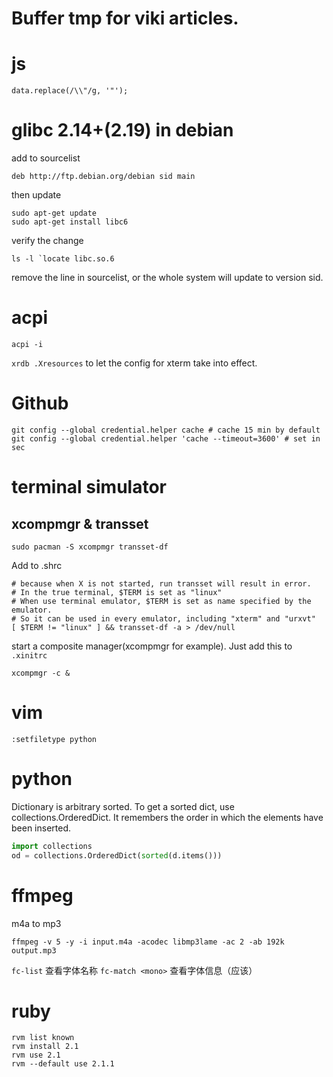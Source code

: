 # Buffer tmp for viki articles.

# js

```
data.replace(/\\"/g, '"');
```

# glibc 2.14+(2.19) in debian

add to sourcelist

```
deb http://ftp.debian.org/debian sid main
```

then update

```
sudo apt-get update
sudo apt-get install libc6
```

verify the change

```
ls -l `locate libc.so.6
```

remove the line in sourcelist, or the whole system will update to version sid.

# acpi

```
acpi -i
```

`xrdb .Xresources` to let the config for xterm take into effect.

# Github

```
git config --global credential.helper cache # cache 15 min by default
git config --global credential.helper 'cache --timeout=3600' # set in sec
```


# terminal simulator

## xcompmgr & transset

```
sudo pacman -S xcompmgr transset-df
```

Add to .shrc

```
# because when X is not started, run transset will result in error.
# In the true terminal, $TERM is set as "linux"
# When use terminal emulator, $TERM is set as name specified by the emulator.
# So it can be used in every emulator, including "xterm" and "urxvt"
[ $TERM != "linux" ] && transset-df -a > /dev/null
```

start a composite manager(xcompmgr for example). Just add this to `.xinitrc`

```
xcompmgr -c &
```

# vim

```
:setfiletype python
```

# python

Dictionary is arbitrary sorted.
To get a sorted dict, use collections.OrderedDict.
It remembers the order in which the elements have been inserted.

```python
import collections
od = collections.OrderedDict(sorted(d.items()))
```

# ffmpeg
m4a to mp3

```
ffmpeg -v 5 -y -i input.m4a -acodec libmp3lame -ac 2 -ab 192k output.mp3
```

`fc-list` 查看字体名称
`fc-match <mono>` 查看字体信息（应该）


# ruby

```
rvm list known
rvm install 2.1
rvm use 2.1
rvm --default use 2.1.1
```


